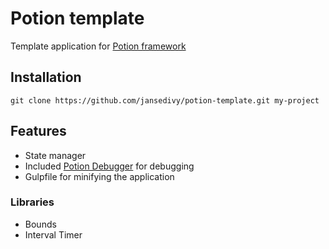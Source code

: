 # Potion template

Template application for [Potion framework](https://github.com/jansedivy/potion)

## Installation

`git clone https://github.com/jansedivy/potion-template.git my-project`

## Features

- State manager
- Included [Potion Debugger](https://github.com/jansedivy/potion-debugger) for debugging
- Gulpfile for minifying the application

### Libraries

- Bounds
- Interval Timer
